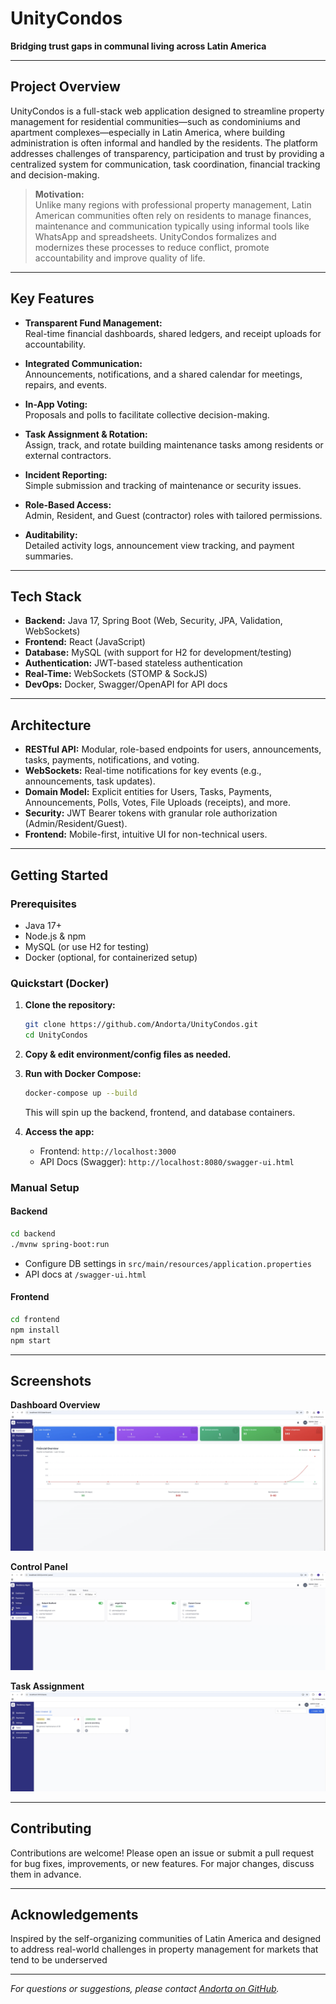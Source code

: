 # UnityCondos

**Bridging trust gaps in communal living across Latin America**

---

## Project Overview

UnityCondos is a full-stack web application designed to streamline property management for residential communities—such as condominiums and apartment complexes—especially in Latin America, where building administration is often informal and handled by the residents. The platform addresses challenges of transparency, participation and trust by providing a centralized system for communication, task coordination, financial tracking and decision-making.

> **Motivation:**  
> Unlike many regions with professional property management, Latin American communities often rely on residents to manage finances, maintenance and communication typically using informal tools like WhatsApp and spreadsheets. UnityCondos formalizes and modernizes these processes to reduce conflict, promote accountability and improve quality of life.

---

## Key Features

- **Transparent Fund Management:**  
  Real-time financial dashboards, shared ledgers, and receipt uploads for accountability.

- **Integrated Communication:**  
  Announcements, notifications, and a shared calendar for meetings, repairs, and events.

- **In-App Voting:**  
  Proposals and polls to facilitate collective decision-making.

- **Task Assignment & Rotation:**  
  Assign, track, and rotate building maintenance tasks among residents or external contractors.

- **Incident Reporting:**  
  Simple submission and tracking of maintenance or security issues.

- **Role-Based Access:**  
  Admin, Resident, and Guest (contractor) roles with tailored permissions.

- **Auditability:**  
  Detailed activity logs, announcement view tracking, and payment summaries.

---

## Tech Stack

- **Backend:** Java 17, Spring Boot (Web, Security, JPA, Validation, WebSockets)
- **Frontend:** React (JavaScript)
- **Database:** MySQL (with support for H2 for development/testing)
- **Authentication:** JWT-based stateless authentication
- **Real-Time:** WebSockets (STOMP & SockJS)
- **DevOps:** Docker, Swagger/OpenAPI for API docs

---

## Architecture

- **RESTful API:** Modular, role-based endpoints for users, announcements, tasks, payments, notifications, and voting.
- **WebSockets:** Real-time notifications for key events (e.g., announcements, task updates).
- **Domain Model:** Explicit entities for Users, Tasks, Payments, Announcements, Polls, Votes, File Uploads (receipts), and more.
- **Security:** JWT Bearer tokens with granular role authorization (Admin/Resident/Guest).
- **Frontend:** Mobile-first, intuitive UI for non-technical users.

---

## Getting Started

### Prerequisites

- Java 17+
- Node.js & npm
- MySQL (or use H2 for testing)
- Docker (optional, for containerized setup)

### Quickstart (Docker)

1. **Clone the repository:**
   ```bash
   git clone https://github.com/Andorta/UnityCondos.git
   cd UnityCondos
   ```
2. **Copy & edit environment/config files as needed.**
3. **Run with Docker Compose:**
   ```bash
   docker-compose up --build
   ```
   This will spin up the backend, frontend, and database containers.

4. **Access the app:**  
   - Frontend: `http://localhost:3000`  
   - API Docs (Swagger): `http://localhost:8080/swagger-ui.html`

### Manual Setup

#### Backend

```bash
cd backend
./mvnw spring-boot:run
```
- Configure DB settings in `src/main/resources/application.properties`
- API docs at `/swagger-ui.html`

#### Frontend

```bash
cd frontend
npm install
npm start
```

---

## Screenshots

**Dashboard Overview**  
![Dashboard](assets/Dashboard.png)

**Control Panel**  
![Control panel](assets/ControlPanel.png)

**Task Assignment**  
![Tasks](assets/Tasks.png)

---

## Contributing

Contributions are welcome! Please open an issue or submit a pull request for bug fixes, improvements, or new features. For major changes, discuss them in advance.


---

## Acknowledgements

Inspired by the self-organizing communities of Latin America and designed to address real-world challenges in property management for markets that tend to be underserved

---

*For questions or suggestions, please contact [Andorta on GitHub](https://github.com/Andorta).*

